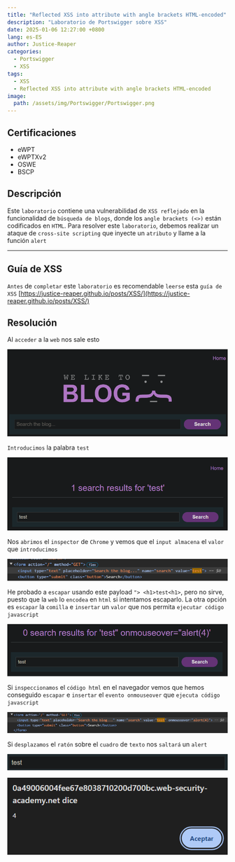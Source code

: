 ```yaml
---
title: "Reflected XSS into attribute with angle brackets HTML-encoded"
description: "Laboratorio de Portswigger sobre XSS"
date: 2025-01-06 12:27:00 +0800
lang: es-ES
author: Justice-Reaper
categories:
  - Portswigger
  - XSS
tags:
  - XSS
  - Reflected XSS into attribute with angle brackets HTML-encoded
image:
  path: /assets/img/Portswigger/Portswigger.png
---
```


## Certificaciones

- eWPT
- eWPTXv2
- OSWE
- BSCP
  
## Descripción

Este `laboratorio` contiene una vulnerabilidad de `XSS reflejado` en la funcionalidad de `búsqueda de blogs`, donde los `angle brackets (<>)` están codificados en `HTML`. Para resolver este `laboratorio`, debemos realizar un ataque de `cross-site scripting` que inyecte un `atributo` y llame a la función `alert`

---

## Guía de XSS

`Antes` de `completar` este `laboratorio` es recomendable `leerse` esta `guía de XSS` [https://justice-reaper.github.io/posts/XSS/](https://justice-reaper.github.io/posts/XSS/)

## Resolución

Al `acceder` a la `web` nos sale esto

![](/assets/img/XSS-Lab-7/image_1.png)

`Introducimos` la palabra `test`

![](/assets/img/XSS-Lab-7/image_2.png)

Nos `abrimos` el `inspector` de `Chrome` y vemos que el `input almacena` el `valor` que `introducimos`

![](/assets/img/XSS-Lab-7/image_3.png)

He probado a `escapar` usando este payload `"> <h1>test<h1>`, pero no sirve, puesto que la `web` lo `encodea` en `html` si intentamos escaparlo. La otra opción es `escapar` la `comilla` e `insertar` un `valor` que nos permita `ejecutar código javascript`

![](/assets/img/XSS-Lab-7/image_4.png)

Si `inspeccionamos` el `código html` en el navegador vemos que hemos conseguido `escapar` e `insertar` el `evento onmouseover` que `ejecuta código javascript`

![](/assets/img/XSS-Lab-7/image_5.png)

Si `desplazamos` el `ratón` sobre el `cuadro` de `texto` nos `saltará` un `alert`

![](/assets/img/XSS-Lab-7/image_6.png)

![](/assets/img/XSS-Lab-7/image_7.png)

